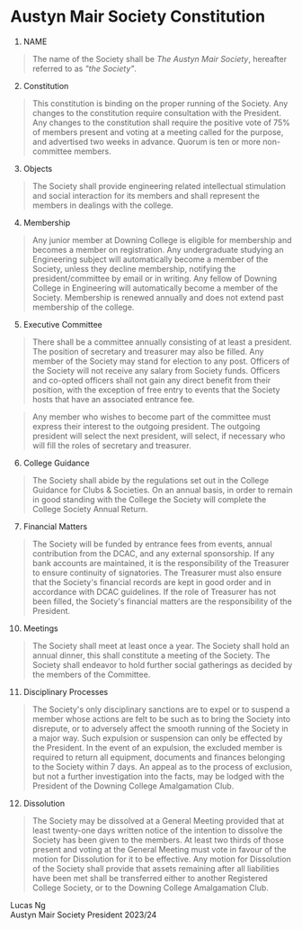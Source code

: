 
# Austyn Mair Society Constitution

1. NAME

> The name of the Society shall be *The Austyn Mair Society*, hereafter referred to as *"the Society"*.

2. Constitution

> This constitution is binding on the proper running of the Society. Any changes to the constitution require consultation with the President. Any changes to the constitution shall require the positive vote of 75% of members present and voting at a meeting called for the purpose, and advertised two weeks in advance. Quorum is ten or more non-committee members.

3. Objects

> The Society shall provide engineering related intellectual stimulation and social interaction for its members and shall represent the members in dealings with the college.

4. Membership

> Any junior member at Downing College is eligible for membership and becomes a member on registration. Any undergraduate studying an Engineering subject will automatically become a member of the Society, unless they decline membership, notifying the president/committee by email or in writing. Any fellow of Downing College in Engineering will automatically become a member of the Society. Membership is renewed annually and does not extend past membership of the college.

5. Executive Committee

> There shall be a committee annually consisting of at least a president. The position of secretary and treasurer may also be filled. Any member of the Society may stand for election to any post. Officers of the Society will not receive any salary from Society funds. Officers and co-opted officers shall not gain any direct benefit from their position, with the exception of free entry to events that the Society hosts that have an associated entrance fee.

> Any member who wishes to become part of the committee must express their interest to the outgoing president. The outgoing president will select the next president, will select, if necessary who will fill the roles of secretary and treasurer.

6. College Guidance

> The Society shall abide by the regulations set out in the College Guidance for Clubs & Societies. On an annual basis, in order to remain in good standing with the College the Society will complete the College Society Annual Return.

7. Financial Matters

> The Society will be funded by entrance fees from events, annual contribution from the DCAC, and any external sponsorship. If any bank accounts are maintained, it is the responsibility of the Treasurer to ensure continuity of signatories. The Treasurer must also ensure that the Society's financial records are kept in good order and in accordance with DCAC guidelines. If the role of Treasurer has not been filled, the Society's financial matters are the responsibility of the President.

10. Meetings

> The Society shall meet at least once a year. The Society shall hold an annual dinner, this shall constitute a meeting of the Society. The Society shall endeavor to hold further social gatherings as decided by the members of the Committee.

11. Disciplinary Processes

> The Society's only disciplinary sanctions are to expel or to suspend a member whose actions are felt to be such as to bring the Society into disrepute, or to adversely affect the smooth running of the Society in a major way. Such expulsion or suspension can only be effected by the President. In the event of an expulsion, the excluded member is required to return all equipment, documents and finances belonging to the Society within 7 days. An appeal as to the process of exclusion, but not a further investigation into the facts, may be lodged with the President of the Downing College Amalgamation Club.

12. Dissolution

> The Society may be dissolved at a General Meeting provided that at least twenty-one days written notice of the intention to dissolve the Society has been given to the members. At least two thirds of those present and voting at the General Meeting must vote in favour of the motion for Dissolution for it to be effective. Any motion for Dissolution of the Society shall provide that assets remaining after all liabilities have been met shall be transferred either to another Registered College Society, or to the Downing College Amalgamation Club.

Lucas Ng\
Austyn Mair Society President 2023/24
